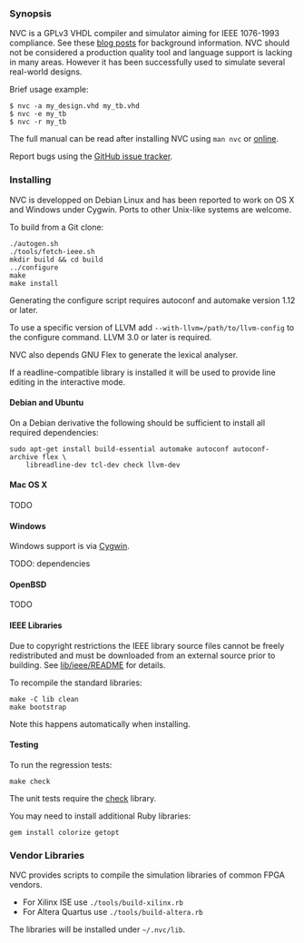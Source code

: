 ### Synopsis

NVC is a GPLv3 VHDL compiler and simulator aiming for IEEE 1076-1993 compliance. See
these [blog posts](http://www.doof.me.uk/category/vhdl/) for background
information. NVC should not be considered a production quality tool and language
support is lacking in many areas. However it has been successfully used to simulate
several real-world designs.

Brief usage example:

    $ nvc -a my_design.vhd my_tb.vhd
    $ nvc -e my_tb
    $ nvc -r my_tb

The full manual can be read after installing NVC using `man nvc` or
[online](nvc.1.md).

Report bugs using the [GitHub issue tracker](https://github.com/nickg/nvc/issues).

### Installing

NVC is developped on Debian Linux and has been reported to work on OS X
and Windows under Cygwin. Ports to other Unix-like systems are welcome.

To build from a Git clone:

    ./autogen.sh
    ./tools/fetch-ieee.sh
    mkdir build && cd build
    ../configure
    make
    make install

Generating the configure script requires autoconf and automake
version 1.12 or later.

To use a specific version of LLVM add `--with-llvm=/path/to/llvm-config`
to the configure command. LLVM 3.0 or later is required.

NVC also depends GNU Flex to generate the lexical analyser.

If a readline-compatible library is installed it will be used to provide
line editing in the interactive mode.

#### Debian and Ubuntu

On a Debian derivative the following should be sufficient to install all required
dependencies:

    sudo apt-get install build-essential automake autoconf autoconf-archive flex \
        libreadline-dev tcl-dev check llvm-dev

#### Mac OS X

TODO

#### Windows

Windows support is via [Cygwin](http://www.cygwin.com/).

TODO: dependencies

#### OpenBSD

TODO

#### IEEE Libraries

Due to copyright restrictions the IEEE library source files cannot be freely
redistributed and must be downloaded from an external source prior to building. See
[lib/ieee/README](lib/ieee/README) for details.

To recompile the standard libraries:

    make -C lib clean
    make bootstrap

Note this happens automatically when installing.

#### Testing

To run the regression tests:

    make check

The unit tests require the [check](http://check.sourceforge.net) library.

You may need to install additional Ruby libraries:

    gem install colorize getopt

### Vendor Libraries

NVC provides scripts to compile the simulation libraries of common FPGA vendors.
 * For Xilinx ISE use `./tools/build-xilinx.rb`
 * For Altera Quartus use `./tools/build-altera.rb`

The libraries will be installed under `~/.nvc/lib`.
